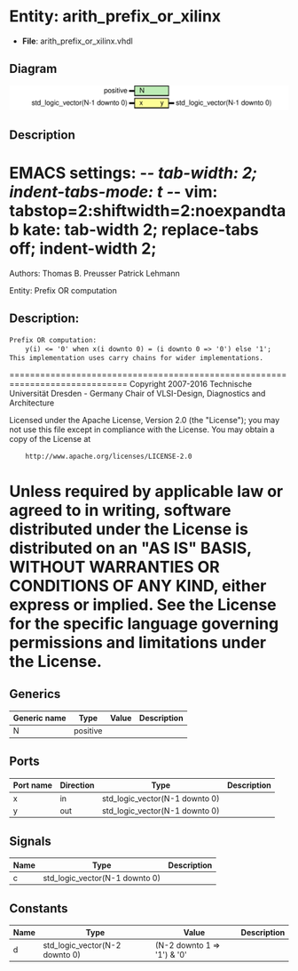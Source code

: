# Entity: arith_prefix_or_xilinx

- **File**: arith_prefix_or_xilinx.vhdl
## Diagram

![Diagram](arith_prefix_or_xilinx.svg "Diagram")
## Description

 EMACS settings: -*-	tab-width: 2; indent-tabs-mode: t -*-
 vim: tabstop=2:shiftwidth=2:noexpandtab
 kate: tab-width 2; replace-tabs off; indent-width 2;
 =============================================================================
 Authors:					Thomas B. Preusser
									Patrick Lehmann

 Entity:					Prefix OR computation

 Description:
 -------------------------------------
	Prefix OR computation:
		y(i) <= '0' when x(i downto 0) = (i downto 0 => '0') else '1';
	This implementation uses carry chains for wider implementations.

 =============================================================================
 Copyright 2007-2016 Technische Universität Dresden - Germany
										 Chair of VLSI-Design, Diagnostics and Architecture

 Licensed under the Apache License, Version 2.0 (the "License");
 you may not use this file except in compliance with the License.
 You may obtain a copy of the License at

		http://www.apache.org/licenses/LICENSE-2.0

 Unless required by applicable law or agreed to in writing, software
 distributed under the License is distributed on an "AS IS" BASIS,
 WITHOUT WARRANTIES OR CONDITIONS OF ANY KIND, either express or implied.
 See the License for the specific language governing permissions and
 limitations under the License.
 =============================================================================
## Generics

| Generic name | Type     | Value | Description |
| ------------ | -------- | ----- | ----------- |
| N            | positive |       |             |
## Ports

| Port name | Direction | Type                           | Description |
| --------- | --------- | ------------------------------ | ----------- |
| x         | in        | std_logic_vector(N-1 downto 0) |             |
| y         | out       | std_logic_vector(N-1 downto 0) |             |
## Signals

| Name | Type                           | Description |
| ---- | ------------------------------ | ----------- |
| c    | std_logic_vector(N-1 downto 0) |             |
## Constants

| Name | Type                           | Value                        | Description |
| ---- | ------------------------------ | ---------------------------- | ----------- |
| d    | std_logic_vector(N-2 downto 0) |  (N-2 downto 1 => '1') & '0' |             |
